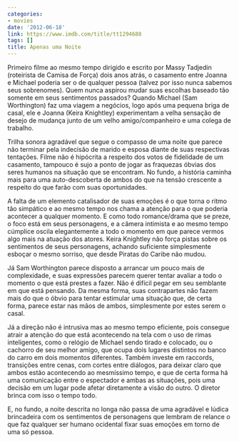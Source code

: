 ```yaml
---
categories:
- movies
date: '2012-06-18'
link: https://www.imdb.com/title/tt1294688
tags: []
title: Apenas uma Noite
---
```


Primeiro filme ao mesmo tempo dirigido e escrito por Massy Tadjedin (roteirista de Camisa de Força) dois anos atrás, o casamento entre Joanna e Michael poderia ser o de qualquer pessoa (talvez por isso nunca sabemos seus sobrenomes). Quem nunca aspirou mudar suas escolhas baseado tão somente em seus sentimentos passados? Quando Michael (Sam Worthington) faz uma viagem a negócios, logo após uma pequena briga de casal, ele e Joanna (Keira Knightley) experimentam a velha sensação de desejo de mudança junto de um velho amigo/companheiro e uma colega de trabalho.

Trilha sonora agradável que segue o compasso de uma noite que parece não terminar pela indecisão de marido e esposa diante de suas respectivas tentações. Filme não é hipócrita a respeito dos votos de fidelidade de um casamento, tampouco é sujo a ponto de jogar as fraquezas óbvias dos seres humanos na situação que se encontram. No fundo, a história caminha mais para uma auto-descoberta de ambos do que na tensão crescente a respeito do que farão com suas oportunidades.

A falta de um elemento catalisador de suas emoções é o que torna o ritmo tão simpático e ao mesmo tempo nos chama a atenção para o que poderia acontecer a qualquer momento. E como todo romance/drama que se preze, o foco está em seus personagens, e a câmera intimista e ao mesmo tempo cúmplice oscila elegantemente a todo o momento em que parece vermos algo mais na atuação dos atores. Keira Knightley não força pistas sobre os sentimentos de seus personagens, achando suficiente simplesmente esboçar o mesmo sorriso, que desde Piratas do Caribe não mudou.

Já Sam Worthington parece disposto a arrancar um pouco mais de complexidade, e suas expressões parecem querer tentar avaliar a todo o momento o que está prestes a fazer. Não é difícil pegar em seu semblante em que está pensando. Da mesma forma, suas contrapartes não fazem mais do que o óbvio para tentar estimular uma situação que, de certa forma, parece estar nas mãos de ambos, simplesmente por estes serem o casal.

Já a direção não é intrusiva mas ao mesmo tempo eficiente, pois consegue atrair a atenção do que está acontecendo na tela com o uso de rimas inteligentes, como o relógio de Michael sendo tirado e colocado, ou o cachorro de seu melhor amigo, que ocupa dois lugares distintos no banco do carro em dois momentos diferentes. Também investe em raccords, transições entre cenas, com cortes entre diálogos, para deixar claro que ambos estão acontecendo ao mesmíssimo tempo, e que de certa forma há uma comunicação entre o espectador e ambas as situações, pois uma decisão em um lugar pode afetar diretamente a visão do outro. O diretor brinca com isso o tempo todo.

E, no fundo, a noite descrita no longa não passa de uma agradável e lúdica brincadeira com os sentimentos de personagens que lembram de relance o que faz qualquer ser humano ocidental fixar suas emoções em torno de uma só pessoa.